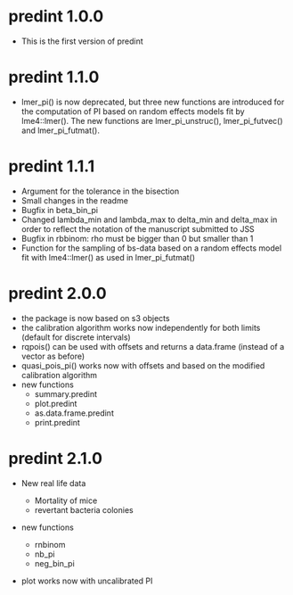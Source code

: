 # predint 1.0.0

* This is the first version of predint


# predint 1.1.0
* lmer_pi() is now deprecated, but three new functions are introduced for the
computation of PI based on random effects models fit by lme4::lmer(). The new 
functions are lmer_pi_unstruc(), lmer_pi_futvec() and lmer_pi_futmat().

# predint 1.1.1
* Argument for the tolerance in the bisection
* Small changes in the readme
* Bugfix in beta_bin_pi
* Changed lambda_min and lambda_max to delta_min and delta_max in order
        to reflect the notation of the manuscript submitted to JSS
* Bugfix in rbbinom: rho must be bigger than 0 but smaller than 1
* Function for the sampling of bs-data based on a random effects model fit with lme4::lmer()
  as used in lmer_pi_futmat()
  
# predint 2.0.0
* the package is now based on s3 objects
* the calibration algorithm works now independently for both limits 
        (default for discrete intervals)
* rqpois() can be used with offsets and returns a data.frame (instead of a
        vector as before)
* quasi_pois_pi() works now with offsets and based on the modified calibration algorithm
* new functions
    - summary.predint 
    - plot.predint 
    - as.data.frame.predint
    - print.predint


# predint 2.1.0

* New real life data 
  - Mortality of mice
  - revertant bacteria colonies

* new functions
  - rnbinom
  - nb_pi
  - neg_bin_pi

* plot works now with uncalibrated PI

